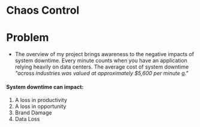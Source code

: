 # Chaos Control

# Problem

- The overview of my project brings awareness to the negative impacts of system downtime. Every minute counts when you have an application relying heavily on data centers.  The average cost of system downtime *"across industries was valued at approximately *$5,600 per minute* [a]([https://www.evolven.com/blog/downtime-outages-and-failures-understanding-their-true-costs.html)."*
#### System downtime can impact:
  1. A loss in productivity
  2. A loss in opportunity
  3. Brand Damage
  4. Data Loss
  
